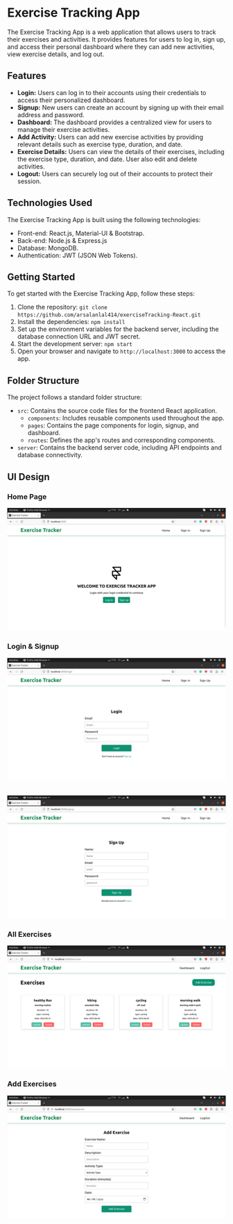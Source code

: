 
# Exercise Tracking App

The Exercise Tracking App is a web application that allows users to track their exercises and activities. It provides features for users to log in, sign up, and access their personal dashboard where they can add new activities, view exercise details, and log out.

## Features

- **Login:** Users can log in to their accounts using their credentials to access their personalized dashboard.
- **Signup:** New users can create an account by signing up with their email address and password.
- **Dashboard:** The dashboard provides a centralized view for users to manage their exercise activities.
- **Add Activity:** Users can add new exercise activities by providing relevant details such as exercise type, duration, and date.
- **Exercise Details:** Users can view the details of their exercises, including the exercise type, duration, and date. User also edit and delete activities.
- **Logout:** Users can securely log out of their accounts to protect their session.

## Technologies Used

The Exercise Tracking App is built using the following technologies:

- Front-end: React.js, Material-UI & Bootstrap.
- Back-end: Node.js & Express.js
- Database: MongoDB.
- Authentication: JWT (JSON Web Tokens).

## Getting Started

To get started with the Exercise Tracking App, follow these steps:

1. Clone the repository: `git clone https://github.com/arsalanlal414/exerciseTracking-React.git`
2. Install the dependencies: `npm install`
3. Set up the environment variables for the backend server, including the database connection URL and JWT secret.
4. Start the development server: `npm start`
5. Open your browser and navigate to `http://localhost:3000` to access the app.

## Folder Structure

The project follows a standard folder structure:

- `src`: Contains the source code files for the frontend React application.
  - `components`: Includes reusable components used throughout the app.
  - `pages`: Contains the page components for login, signup, and dashboard.
  - `routes`: Defines the app's routes and corresponding components.
- `server`: Contains the backend server code, including API endpoints and database connectivity.

## UI Design
### Home Page
![Design of login page](/design/home-ui.png)

### Login & Signup
![Design of login page](/design/login-ui.png)
<br />
<br />

![Design of Signup page](/design/signup-ui.png)

### All Exercises
![Design of exercises page](/design/exercises-ui.png)

### Add Exercises
![Design of add exercise page](/design/addexercise-ui.png)
